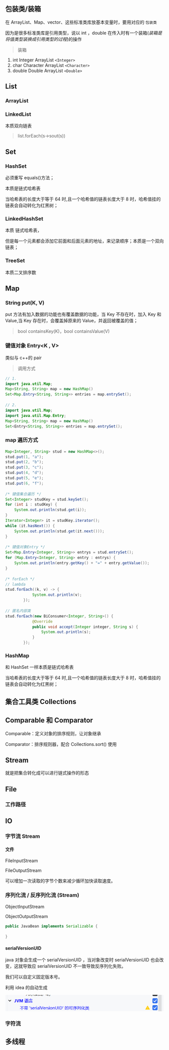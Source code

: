 ## 包装类/装箱

在 ArrayList、Map、vector、这些标准类库放基本变量时，要用对应的 `包装类`

因为是很多标准类库是引用类型，说以 int ，double 在传入时有一个装箱(_装箱是将值类型装换成引用类型的过程_)的操作

> 装箱

1. int Integer ArrayList `<Integer>`
2. char Character ArrayList `<Character>`
3. double Double ArrayList `<Double>`

## List

### ArrayList

### LinkedList

本质双向链表

> list.forEach(s->sout(s))

## Set

### HashSet

必须重写 equals()方法；

本质是链式哈希表

当哈希表的长度大于等于 64 时,且一个哈希值的链表长度大于 8 时，哈希值挂的链表会自动转化为红黑树；

### LinkedHashSet

本质 链式哈希表，

但是每一个元素都会添加它前面和后面元素的地址，来记录顺序；本质是一个双向链表；

### TreeSet

本质二叉排序数

## Map

### String put(K, V)

put 方法有加入数据的功能也有覆盖数据的功能，当 Key 不存在时，加入 Key 和 Value,当 Key 存在时，会覆盖掉原来的 Value，并返回被覆盖的值；

> bool containsKey(K)，bool containsValue(V)

### 键值对象 Entry<K , V>

类似与 c++的 pair

> 调用方式

```java
// 1.
import java.util.Map;
Map<String, String> map = new HashMap()
Set<Map.Entry<String, String>> entries = map.entrySet();

// 2.
import java.util.Map;
import java.util.Map.Entry;
Map<String, String> map = new HashMap()
Set<Entry<String, String>> entries = map.entrySet();
```

### map 遍历方式

```java
Map<Integer, String> stud = new HashMap<>();
stud.put(1, "a");
stud.put(2, "b");
stud.put(3, "c");
stud.put(4, "d");
stud.put(5, "e");
stud.put(6, "f");

/* 键值集合遍历 */
Set<Integer> studKey = stud.keySet();
for (int i : studKey) {
    System.out.println(stud.get(i));
}
Iterator<Integer> it = studKey.iterator();
while (it.hasNext()) {
    System.out.println(stud.get(it.next()));
}

/* 键值对象Entry */
Set<Map.Entry<Integer, String>> entrys = stud.entrySet();
for (Map.Entry<Integer, String> entry : entrys) {
    System.out.println(entry.getKey() + "=" + entry.getValue());
}

/* forEach */
// lambda
stud.forEach((k, v) -> {
            System.out.println(v);
        });

// 匿名内部类
stud.forEach(new BiConsumer<Integer, String>() {
            @Override
            public void accept(Integer integer, String s) {
                System.out.println(s);
            }
        });
```

### HashMap

和 HashSet 一样本质是链式哈希表

当哈希表的长度大于等于 64 时,且一个哈希值的链表长度大于 8 时，哈希值挂的链表会自动转化为红黑树；

## 集合工具类 Collections

## Comparable 和 Comparator

Comparable：定义对象的排序规则，让对象继承

Comparator：排序规则器，配合 Collections.sort() 使用

## Stream

就是把集合转化成可以进行链式操作的形态

## File

### 工作路径

## IO

### 字节流 Stream

#### 文件

FileInputStream

FileOutputStream

可以增加一次读取的字节个数来减少循环加快读取速度。

### 序列化流 / 反序列化流 (Stream)

ObjectInputStream

ObjectOutputStream

```java
public JavaBean implements Serializable {

}
```

#### serialVersionUID

java 对象会生成一个 serialVersionUID ，当对象改变时 serialVersionUID 也会改变，这就导致应 serialVersionUID 不一致导致反序列化失败。

我们可以自定义固定版本号。

利用 idea 的自动生成

![1740329014743](./assets/javaapi/images/1740329014743.png)

### 字符流

## 多线程
